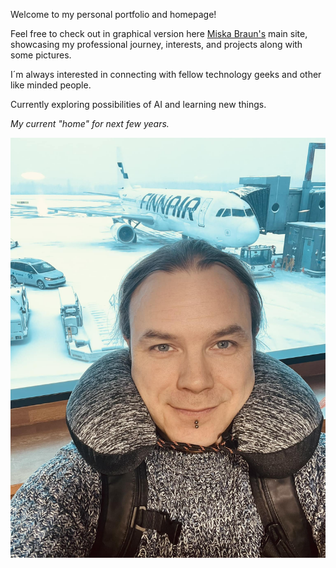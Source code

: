 Welcome to my personal portfolio and homepage! 

Feel free to check out in graphical version here [Miska Braun's](https://miskab.github.io/MiskaB/) main site, showcasing my professional journey, interests, and projects along with some pictures.

I´m always interested in connecting with fellow technology geeks and other like minded people.

Currently exploring possibilities of AI and learning new things.




*My current "home" for next few years.*

![Miska Braun](images/travel.jpg)
